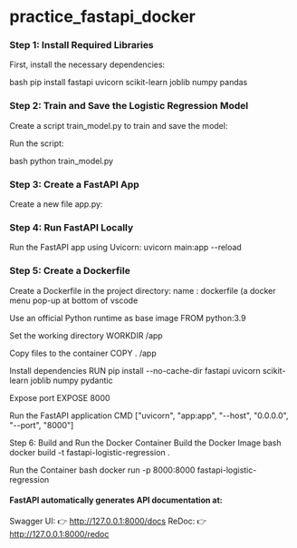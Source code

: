 # practice_fastapi_docker

### Step 1: Install Required Libraries
First, install the necessary dependencies:

bash
pip install fastapi uvicorn scikit-learn joblib numpy pandas

### Step 2: Train and Save the Logistic Regression Model
Create a script train_model.py to train and save the model:


Run the script:

bash
python train_model.py

### Step 3: Create a FastAPI App
Create a new file app.py:

### Step 4: Run FastAPI Locally
Run the FastAPI app using Uvicorn:
uvicorn main:app --reload

### Step 5: Create a Dockerfile
Create a Dockerfile in the project directory:
name : dockerfile (a docker menu pop-up at bottom of vscode

Use an official Python runtime as base image
FROM python:3.9

Set the working directory
WORKDIR /app

Copy files to the container
COPY . /app

Install dependencies
RUN pip install --no-cache-dir fastapi uvicorn scikit-learn joblib numpy pydantic

Expose port
EXPOSE 8000

Run the FastAPI application
CMD ["uvicorn", "app:app", "--host", "0.0.0.0", "--port", "8000"]

Step 6: Build and Run the Docker Container
Build the Docker Image
bash
docker build -t fastapi-logistic-regression .

Run the Container
bash
docker run -p 8000:8000 fastapi-logistic-regression

#### FastAPI automatically generates API documentation at:

Swagger UI:
👉 http://127.0.0.1:8000/docs
ReDoc:
👉 http://127.0.0.1:8000/redoc
